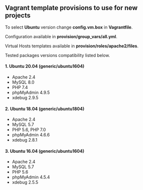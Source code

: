 ## Vagrant template provisions to use for new projects

To select **Ubuntu** version change **config.vm.box** in **Vagrantfile**.  

Configuration available in **provision/group_vars/all.yml**.

Virtual Hosts templates available in  **provision/roles/apache2/files**.

Tested packages versions compatibility listed below.  

#### 1. Ubuntu 20.04 (generic/ubuntu1604)
* Apache 2.4
* MySQL 8.0
* PHP 7.4
* phpMyAdmin 4.9.5
* xdebug 2.9.5

#### 2. Ubuntu 18.04 (generic/ubuntu1804)
* Apache 2.4
* MySQL 5.7
* PHP 5.6, PHP 7.0
* phpMyAdmin 4.6.6
* xdebug 2.8.1

#### 3. Ubuntu 16.04 (generic/ubuntu1604)
* Apache 2.4
* MySQL 5.7
* PHP 5.6
* phpMyAdmin 4.5.4
* xdebug 2.5.5
